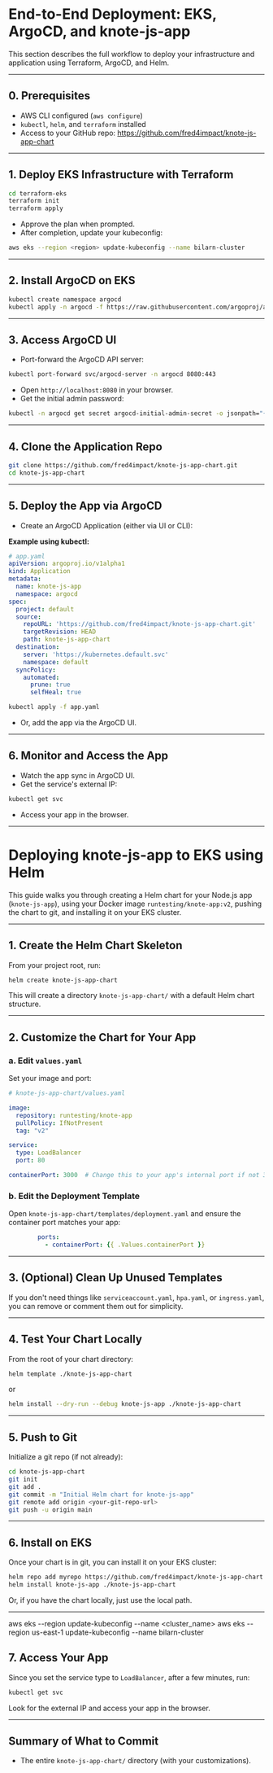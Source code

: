# End-to-End Deployment: EKS, ArgoCD, and knote-js-app

This section describes the full workflow to deploy your infrastructure and application using Terraform, ArgoCD, and Helm.

---

## 0. Prerequisites

- AWS CLI configured (`aws configure`)
- `kubectl`, `helm`, and `terraform` installed
- Access to your GitHub repo: https://github.com/fred4impact/knote-js-app-chart

---

## 1. Deploy EKS Infrastructure with Terraform

```sh
cd terraform-eks
terraform init
terraform apply
```
- Approve the plan when prompted.
- After completion, update your kubeconfig:
```sh
aws eks --region <region> update-kubeconfig --name bilarn-cluster
```

---

## 2. Install ArgoCD on EKS

```sh
kubectl create namespace argocd
kubectl apply -n argocd -f https://raw.githubusercontent.com/argoproj/argo-cd/stable/manifests/install.yaml
```

---

## 3. Access ArgoCD UI

- Port-forward the ArgoCD API server:
```sh
kubectl port-forward svc/argocd-server -n argocd 8080:443
```
- Open `http://localhost:8080` in your browser.
- Get the initial admin password:
```sh
kubectl -n argocd get secret argocd-initial-admin-secret -o jsonpath="{.data.password}" | base64 -d; echo
```

---

## 4. Clone the Application Repo

```sh
git clone https://github.com/fred4impact/knote-js-app-chart.git
cd knote-js-app-chart
```

---

## 5. Deploy the App via ArgoCD

- Create an ArgoCD Application (either via UI or CLI):

**Example using kubectl:**
```yaml
# app.yaml
apiVersion: argoproj.io/v1alpha1
kind: Application
metadata:
  name: knote-js-app
  namespace: argocd
spec:
  project: default
  source:
    repoURL: 'https://github.com/fred4impact/knote-js-app-chart.git'
    targetRevision: HEAD
    path: knote-js-app-chart
  destination:
    server: 'https://kubernetes.default.svc'
    namespace: default
  syncPolicy:
    automated:
      prune: true
      selfHeal: true
```
```sh
kubectl apply -f app.yaml
```
- Or, add the app via the ArgoCD UI.

---

## 6. Monitor and Access the App

- Watch the app sync in ArgoCD UI.
- Get the service's external IP:
```sh
kubectl get svc
```
- Access your app in the browser.

---

# Deploying knote-js-app to EKS using Helm

This guide walks you through creating a Helm chart for your Node.js app (`knote-js-app`), using your Docker image `runtesting/knote-app:v2`, pushing the chart to git, and installing it on your EKS cluster.

---

## 1. Create the Helm Chart Skeleton

From your project root, run:

```sh
helm create knote-js-app-chart
```
This will create a directory `knote-js-app-chart/` with a default Helm chart structure.

---

## 2. Customize the Chart for Your App

### a. Edit `values.yaml`

Set your image and port:

```yaml
# knote-js-app-chart/values.yaml

image:
  repository: runtesting/knote-app
  pullPolicy: IfNotPresent
  tag: "v2"

service:
  type: LoadBalancer
  port: 80

containerPort: 3000  # Change this to your app's internal port if not 3000
```

### b. Edit the Deployment Template

Open `knote-js-app-chart/templates/deployment.yaml` and ensure the container port matches your app:

```yaml
        ports:
          - containerPort: {{ .Values.containerPort }}
```

---

## 3. (Optional) Clean Up Unused Templates

If you don't need things like `serviceaccount.yaml`, `hpa.yaml`, or `ingress.yaml`, you can remove or comment them out for simplicity.

---

## 4. Test Your Chart Locally

From the root of your chart directory:

```sh
helm template ./knote-js-app-chart
```

or

```sh
helm install --dry-run --debug knote-js-app ./knote-js-app-chart
```

---

## 5. Push to Git

Initialize a git repo (if not already):

```sh
cd knote-js-app-chart
git init
git add .
git commit -m "Initial Helm chart for knote-js-app"
git remote add origin <your-git-repo-url>
git push -u origin main
```

---

## 6. Install on EKS

Once your chart is in git, you can install it on your EKS cluster:

```sh
helm repo add myrepo https://github.com/fred4impact/knote-js-app-chart # if using a chart repo
helm install knote-js-app ./knote-js-app-chart
```

Or, if you have the chart locally, just use the local path.

---
aws eks --region <region> update-kubeconfig --name <cluster_name>
aws eks --region us-east-1 update-kubeconfig --name bilarn-cluster

## 7. Access Your App

Since you set the service type to `LoadBalancer`, after a few minutes, run:

```sh
kubectl get svc
```

Look for the external IP and access your app in the browser.

---

## Summary of What to Commit
- The entire `knote-js-app-chart/` directory (with your customizations). 